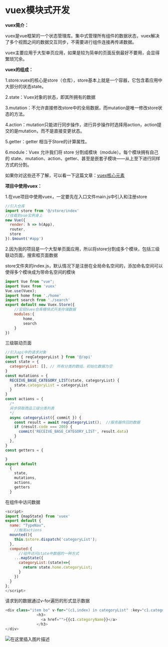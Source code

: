 # vuex模块式开发

**vuex简介：**

vuex是vue框架的一个状态管理库。集中式管理所有组件的数据状态，vuex解决了多个视图之间的数据交互同步，不需要进行组件连接再传递数据。

vuex主要应用于大型单页应用，如果是较为简单的页面反倒最好不要用，会显得繁琐冗余。

**vuex的组成：**

1.store:vuex的核心是store（仓库），store基本上就是一个容器，它包含着应用中大部分的状态state。

2.state：Vuex对象的状态，即其所拥有的数据

3.mutation：不允许直接修改store中的全局数据，而mutation是唯一修改store状态的方法。

4.action：mutation只能进行同步操作，进行异步操作时选择用action，action提交的是mutation，而不是直接变更状态。

5.getter：getter 相当于Store的计算属性。

6.module：Vuex 允许我们将 store 分割成模块（module）。每个模块拥有自己的 state、mutation、action、getter、甚至是嵌套子模块——从上至下进行同样方式的分割。

如果你对这些还不了解，可以看一下这篇文章：[vuex核心元素](https://jingyu1205.github.io/2022/11/14/index9/)

**项目中使用vuex：**

1.在vue项目中使用vuex，一定要先在入口文件main.js中引入和注册store

```js
//引入仓库
import store from '@/store/index'
//挂载到vue实例身上
new Vue({
  render: h => h(App),
  router,
  store
}).$mount('#app')
```

2.因为我的项目是一个大型单页面应用，所以将store分割成多个模块，包括三级联动页面，搜索框页面数据

store文件夹的index.js，默认情况下是注册在全局命名空间的，添加命名空间可以使得多个模块成为带命名空间的模块

```js
import Vue from "vue";
import Vuex from 'vuex'
Vue.use(Vuex);
import home from './home'
import search from './search'
export default new Vuex.Store({
    //实现Vuex仓库模块式开发存储数据
    modules:{
    	home,
    	search
    }
})
```

三级联动页面

```js
//引入api中的请求对象
import { reqCategoryList } from '@/api'
const state = {
  categoryList: [], // 所有分类的数组，初始化数据为空
}
const mutations = {
  RECEIVE_BASE_CATEGORY_LIST(state, categoryList) {
    state.categoryList = categoryList
  }
}
const actions = {
  /* 
  异步获取商品三级分类列表
  */
  async categoryList({ commit }) {
    const result = await reqCategoryList();  //服务器传回的数据
    if (result.code === 200) {
      commit('RECEIVE_BASE_CATEGORY_LIST', result.data)
    }
  },
}
const getters = {

}
export default 
  {
    state,
    mutations,
    actions,
    getters  
  }
```

在组件中访问数据

```js
<script>
import {mapState} from 'vuex'
export default {
  name: "TypeNav",
    //触发actions
  mounted(){
    this.$store.dispatch('categoryList');
  },
  computed:{
      //组件访问state中数据的一种方式
    ...mapState({
      categoryList:(state)=>{
        return state.home.categoryList;
      }
    })
  }
};
</script>
```

请求到的数据通过v-for遍历的形式显示数据

```js
<div class="item bo" v-for="(c1,index) in categoryList" :key="c1.categoryId">
              <h3>
                <a href="">{{c1.categoryName}}</a>
              </h3>
</div>
```

![在这里插入图片描述](https://img-blog.csdnimg.cn/f3df7b1f8c7944208056cc9c70996452.png)
